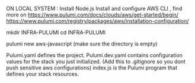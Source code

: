 ON LOCAL SYSTEM : 
Install Node.js
Install and configure AWS CLI , find more on https://www.pulumi.com/docs/clouds/aws/get-started/begin/
https://www.pulumi.com/registry/packages/aws/installation-configuration/

mkdir INFRA-PULUMI
cd INFRA-PULUMI

pulumi new aws-javascript (make sure the directory is empty)

Pulumi.yaml defines the project.
Pulumi.dev.yaml contains configuration values for the stack you just initialized. (Add this to .gitignore so you dont push sensitive aws configurations)
index.js is the Pulumi program that defines your stack resources.





